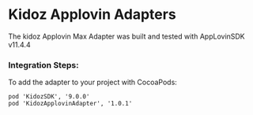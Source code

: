 # Kidoz Applovin Adapters

The kidoz Applovin Max Adapter was built and tested with AppLovinSDK v11.4.4

### Integration Steps:

To add the adapter to your project with CocoaPods:
```
pod 'KidozSDK', '9.0.0'
pod 'KidozApplovinAdapter', '1.0.1'
```

